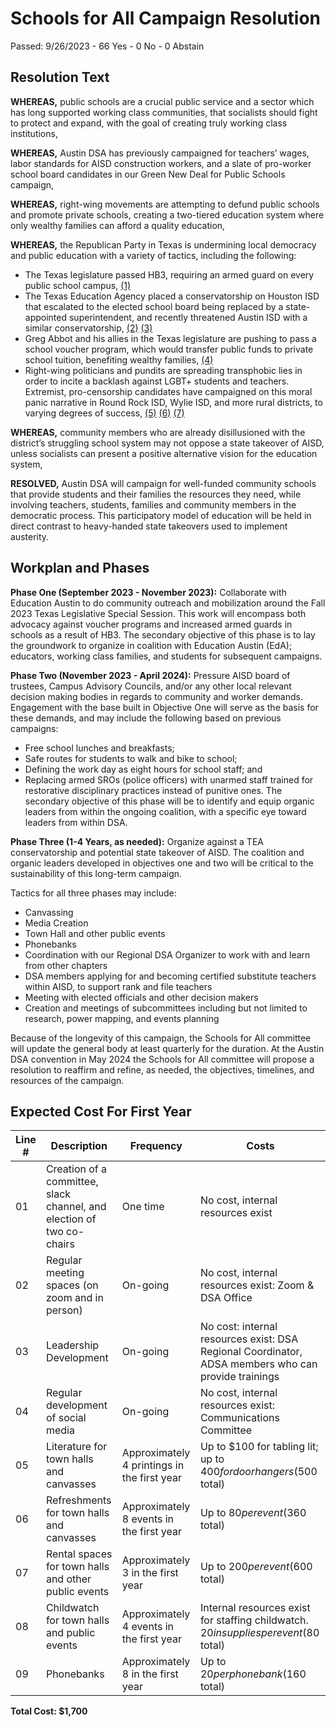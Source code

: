 # Schools for All Campaign Resolution
Passed: 9/26/2023 - 66 Yes - 0 No - 0 Abstain

## Resolution Text

**WHEREAS,** public schools are a crucial public service and a sector which has long supported working class communities, that socialists should fight to protect and expand, with the goal of creating truly working class institutions,

**WHEREAS,** Austin DSA has previously campaigned for teachers’ wages, labor standards for AISD construction workers, and a slate of pro-worker school board candidates in our Green New Deal for Public Schools campaign,

**WHEREAS,** right-wing movements are attempting to defund public schools and promote private schools, creating a two-tiered education system where only wealthy families can afford a quality education,

**WHEREAS,** the Republican Party in Texas is undermining local democracy and public education with a variety of tactics, including the following:
- The Texas legislature passed HB3, requiring an armed guard on every public school campus, [(1)](https://www.statesman.com/story/news/local/2023/08/03/austin-isd-to-double-police-force-to-comply-with-texas-house-bill-3/70508513007/)
- The Texas Education Agency placed a conservatorship on Houston ISD that escalated to the elected school board being replaced by a state-appointed superintendent, and recently threatened Austin ISD with a similar conservatorship, [(2)](https://www.houstonchronicle.com/projects/timeline/houston-isd-takeover/) [(3)](https://www.houstonchronicle.com/news/houston-texas/education/article/austin-isd-conservatorship-tea-takeover-hisd-17875573.php)
- Greg Abbot and his allies in the Texas legislature are pushing to pass a school voucher program, which would transfer public funds to private school tuition, benefiting wealthy families, [(4)](https://www.texastribune.org/2023/08/11/texas-house-committee-report-school-vouchers/)
- Right-wing politicians and pundits are spreading transphobic lies in order to incite a backlash against LGBT+ students and teachers. Extremist, pro-censorship candidates have campaigned on this moral panic narrative in Round Rock ISD, Wylie ISD, and more rural districts, to varying degrees of success, [(5)](https://www.texastribune.org/2022/11/14/texas-round-rock-school-board-races/) [(6)](https://www.texastribune.org/2023/03/23/texas-schools-bill-sexuality-gender-identity/) [(7)](https://www.statesman.com/story/news/2023/06/12/hb-900-texas-book-ban-gov-greg-abbott-sign-banning-sexually-explicit-content-public-school-libraries/70314516007/)

**WHEREAS,** community members who are already disillusioned with the district’s struggling school system may not oppose a state takeover of AISD, unless socialists can present a positive alternative vision for the education system,

**RESOLVED,** Austin DSA will campaign for well-funded community schools that provide students and their families the resources they need, while involving teachers, students, families and community members in the democratic process. This participatory model of education will be held in direct contrast to heavy-handed state takeovers used to implement austerity.

## Workplan and Phases

**Phase One (September 2023 - November 2023):**
Collaborate with Education Austin to do community outreach and mobilization around the Fall 2023 Texas Legislative Special Session. This work will encompass both advocacy against voucher programs and increased armed guards in schools as a result of HB3. The secondary objective of this phase is to lay the groundwork to organize in coalition with Education Austin (EdA); educators, working class families, and students for subsequent campaigns.

**Phase Two (November 2023 - April 2024):**
Pressure AISD board of trustees, Campus Advisory Councils, and/or any other local relevant decision making bodies in regards to community and worker demands. Engagement with the base built in Objective One will serve as the basis for these demands, and may include the following based on previous campaigns:
- Free school lunches and breakfasts;
- Safe routes for students to walk and bike to school;
- Defining the work day as eight hours for school staff; and
- Replacing armed SROs (police officers) with unarmed staff trained for restorative disciplinary practices instead of punitive ones.
The secondary objective of this phase will be to identify and equip organic leaders from within the ongoing coalition, with a specific eye toward leaders from within DSA.

**Phase Three (1-4 Years, as needed):**
Organize against a TEA conservatorship and potential state takeover of AISD. The coalition and organic leaders developed in objectives one and two will be critical to the sustainability of this long-term campaign.

Tactics for all three phases may include:
- Canvassing
- Media Creation
- Town Hall and other public events
- Phonebanks
- Coordination with our Regional DSA Organizer to work with and learn from other chapters
- DSA members applying for and becoming certified substitute teachers within AISD, to support rank and file teachers
- Meeting with elected officials and other decision makers
- Creation and meetings of subcommittees including but not limited to research, power mapping, and events planning

Because of the longevity of this campaign, the Schools for All committee will update the general body at least quarterly for the duration. At the Austin DSA convention in May 2024 the Schools for All committee will propose a resolution to reaffirm and refine, as needed, the objectives, timelines, and resources of the campaign.

## Expected Cost For First Year
| Line # | Description                                                           | Frequency                                   | Costs                                                                                               |
| ---    | ---                                                                   | ---                                         | ---                                                                                                 | 
| 01     | Creation of a committee, slack channel, and election of two co-chairs | One time                                    | No cost, internal resources exist                                                                   |
| 02     | Regular meeting spaces (on zoom and in person)                        | On-going                                    | No cost, internal resources exist: Zoom & DSA Office                                                | 
| 03     | Leadership Development                                                | On-going                                    | No cost: internal resources exist: DSA Regional Coordinator, ADSA members who can provide trainings | 
| 04     | Regular development of social media                                   | On-going                                    | No cost, internal resources exist: Communications Committee                                         | 
| 05     | Literature for town halls and canvasses                               | Approximately 4 printings in the first year | Up to $100 for tabling lit; up to $400 for door hangers ($500 total)                                | 
| 06     | Refreshments for town halls and canvasses                             | Approximately 8 events in the first year    | Up to $80 per event ($360 total)                                                                    | 
| 07     | Rental spaces for town halls and other public events                  | Approximately 3 in the first year           | Up to $200 per event ($600 total)                                                                   | 
| 08     | Childwatch for town halls and public events                           | Approximately 4 events in the first year    | Internal resources exist for staffing childwatch. $20 in supplies per event ($80 total)             | 
| 09     | Phonebanks                                                            | Approximately 8 in the first year           | Up to $20 per phonebank ($160 total)                                                                |  

**Total Cost:	$1,700**